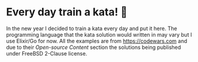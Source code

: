 # Every day train a kata! 🚆

In the new year I decided to train a kata every day and put it here.
The programming language that the kata solution would written in may vary but I use Elixir/Go for now.
All the examples are from https://codewars.com and due to their *Open-source Content* section the solutions being published under FreeBSD 2-Clause license.
